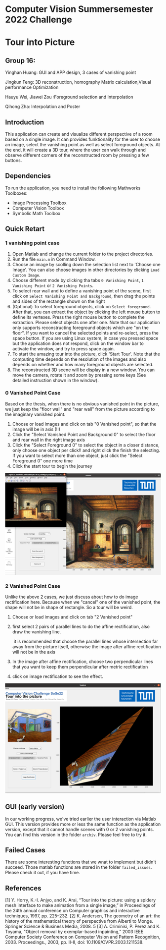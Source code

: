 # Computer Vision Summersemester 2022 Challenge
# Tour into Picture
## Group 16: 
Yinghan Huang: GUI and APP design, 3 cases of vanishing point 

Jingkun Feng: 3D reconstruction, homography Matrix calculation,Visual performance Optimization 

Hauyu Wei, Jiawei Zou :Foreground selection and Interpolation

Qihong Zha: Interpolation and Poster

## Introduction
This application can create and visualize different perspective of a room based
on a single image. It can provides funktionality for the user to choose an image, 
select the vanishing point as well as select foreground objects. At the end, 
it will create a 3D tour, where the user can walk through and observe different 
corners of the reconstructed room by pressing a few buttons.

## Dependencies
To run the application, you need to install the following Mathworks Toolboxes:
- Image Processing Toolbox
- Computer Vision Toolbox
- Symbolic Math Toolbox

## Quick Retart

### 1 vanishing point case

1. Open Matlab and change the current folder to the project directories.
2. Run the file `main.m` in Command Window.
3. Choose an image by scolling down the selection list next to 'Choose one Image'.
   You can also choose images in other directories by clicking `Load Custom Image`.
4. Choose different mode by clicking tha tabs `0 Vanishing Point`, 
   `1 Vanishing Point` or `2 Vanishing Points`.
5. To select rear wall and to define a vanishing point of the scene, 
   first click on `Select Vanishing Point and Background`, then drag the
   points and sides of the rectangle shown on the right
6. (Optional) To select foreground objects, click on `Select foreground`. After
   that, you can extract the object by clicking the left mouse button to define 
   its vertexes. Press the right mouse button to complete 
   the extraction. Please select objects one after one. Note that our application
   only supports reconstructing foreground objects which are "on the floor".
   If you want to cancel the selected points and re-select, press the space button.
   If you are using Linux system, in case you pressed space but the application does
   not respond, click on the window bar to activate the window, and try to press
   space again.
7. To start the amazing tour into the picture, click 'Start Tour'.
   Note that the computing time depends on the resolution of the images and 
   also depends on whether and how many foreground objects are selected.
8. The reconstructed 3D scene will be display in a new window. You can move
   the camera, rotate it and zoom by pressing some keys (See detailed
   instruction shown in the window).

### 0 Vanished Point Case

Based on the thesis, when there is no obvious vanished point in the picture, we just keep the "floor wall" and "rear wall"  from the picture according to the imaginary vanished point.

1. Choose or load images and click on tab "0 Vanished point", so that the image will be in axis (!!)
2. Click the "Select Vanished Point and Background 0" to select the floor and rear wall in the right image axis
3. Click the "Select Foreground 0" to select the object in a closer distance, only choose one object per click!! and right click the finish the selecting. If you want to select more than one object, just click the "Select Foreground 0" one more time
4. Click the start tour to begin the journey

![image-20220719003035420](Project/Readme.assets/image-20220719003035420.png)


### 2 Vanished Point Case

Unlike the above 2 cases, we just discuss about how to do image rectification here. Because when we "cancel" one of the vanished point, the shape will not be in shape of rectangle. So a tour will be weird. 

1. Choose or load images and click on tab "2 Vanished point"

2. first select 2 pairs of parallel lines to do the affine rectification, also draw the vanishing line. 

   ​	it is recommended that choose the parallel lines whose intersection far away from the picture itself, otherwise the image after affine rectification will not be in the axis

3. In the image after affine rectification, choose two perpendicular lines that you want to keep them perpendicular after metric rectification

4. click on image rectification to see the effect.

![image-20220719011018151](Project/Readme.assets/image-20220719011018151.png)


## GUI (early version)
In our working progress, we've tried earlier the user interaction via Matlab GUI.
This version provides more or less the same function as the application version,
except that it cannot handle scenes with 0 or 2 vanishing points.
You can find this version in the folder `archiv`. Please feel free to try it.

## Failed Cases
There are some interesting functions that we wnat to implement but didn't succeed.
Those matlab functions are stored in the folder `failed_issues`. Please check it out, if you have time.


## References
[1] Y. Horry, K.-I. Anjyo, and K. Arai, “Tour into the picture: using a spidery mesh interface to make animation from a single image,” in Proceedings of the 24th annual conference on Computer graphics and interactive techniques, 1997, pp. 225–232.
[2] K. Andersen, The geometry of an art: the history of the mathematical theory of perspective from Alberti to Monge. Springer Science & Business Media, 2008. 5
[3] A. Criminisi, P. Perez and K. Toyama, "Object removal by exemplar-based inpainting," 2003 IEEE Computer Society Conference on Computer Vision and Pattern Recognition, 2003. Proceedings., 2003, pp. II-II, doi: 10.1109/CVPR.2003.1211538.



